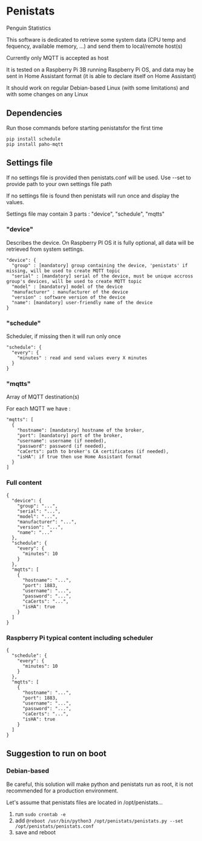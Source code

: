# Penistats
Penguin Statistics

This software is dedicated to retrieve some system data (CPU temp and fequency, available memory, ...) and send them to local/remote host(s)

Currently only MQTT is accepted as host

It is tested on a Raspberry Pi 3B running Raspberry Pi OS, and data may be sent in Home Assistant format (it is able to declare itself on Home Assistant)

It should work on regular Debian-based Linux (with some limitations) and with some changes on any Linux

## Dependencies
Run those commands before starting penistatsfor the first time
```
pip install schedule
pip install paho-mqtt
```

## Settings file

If no settings file is provided then penistats.conf will be used.
Use --set to provide path to your own settings file path

If no settings file is found then penistats will run once and display the values.

Settings file may contain 3 parts : "device", "schedule", "mqtts"

### "device"

Describes the device.
On Raspberry PI OS it is fully optional, all data will be retrieved from system settings.

```
"device": {
  "group" : [mandatory] group containing the device, 'penistats' if missing, will be used to create MQTT topic
  "serial" : [mandatory] serial of the device, must be unique accross group's devices, will be used to create MQTT topic
  "model" : [mandatory] model of the device
  "manufacturer" : manufacturer of the device
  "version" : software version of the device
  "name": [mandatory] user-friendly name of the device
}
```

### "schedule"

Scheduler, if missing then it will run only once

```
"schedule": {
  "every": {
    "minutes" : read and send values every X minutes
  }
}
```

### "mqtts"

Array of MQTT destination(s)

For each MQTT we have :
```
"mqtts": [
  {
    "hostname": [mandatory] hostname of the broker,
    "port": [mandatory] port of the broker,
    "username": username (if needed),
    "password": password (if needed),
    "caCerts": path to broker's CA certificates (if needed),
    "isHA": if true then use Home Assistant format
  }
]
```

### Full content
```
{
  "device": {
    "group": "...",
    "serial": "...",
    "model": "...",
    "manufacturer": "...",
    "version": "...",
    "name": "..."
  },
  "schedule": {
    "every": {
      "minutes": 10
    }
  },
  "mqtts": [
    {
      "hostname": "...",
      "port": 1883,
      "username": "...",
      "password": "...",
      "caCerts": "...",
      "isHA": true
    }
  ]
}
```
### Raspberry Pi typical content including scheduler
```
{
  "schedule": {
    "every": {
      "minutes": 10
    }
  },
  "mqtts": [
    {
      "hostname": "...",
      "port": 1883,
      "username": "...",
      "password": "...",
      "caCerts": "...",
      "isHA": true
    }
  ]
}
```

## Suggestion to run on boot

### Debian-based

Be careful, this solution will make python and penistats run as root, it is not recommended for a production environment.

Let's assume that penistats files are located in /opt/penistats...

1) run ```sudo crontab -e```
2) add ```@reboot /usr/bin/python3 /opt/penistats/penistats.py --set /opt/penistats/penistats.conf```
3) save and reboot 
